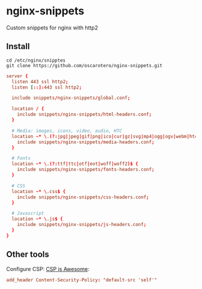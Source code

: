 # nginx-snippets

Custom snippets for nginx with http2

## Install

```
cd /etc/nginx/snipptes
git clone https://github.com/oscarotero/nginx-snippets.git
```

```conf
server {
  listen 443 ssl http2;
  listen [::]:443 ssl http2;

  include snippets/nginx-snippets/global.conf;

  location / {
    include snippets/nginx-snippets/html-headers.conf;
  }

  # Media: images, icons, video, audio, HTC
  location ~* \.(?:jpg|jpeg|gif|png|ico|cur|gz|svg|mp4|ogg|ogv|webm|htc)$ {
    include snippets/nginx-snippets/media-headers.conf;
  }

  # Fonts
  location ~* \.(?:ttf|ttc|otf|eot|woff|woff2)$ {
    include snippets/nginx-snippets/fonts-headers.conf;
  }

  # CSS
  location ~* \.css$ {
    include snippets/nginx-snippets/css-headers.conf;
  }

  # Javascript
  location ~* \.js$ {
    include snippets/nginx-snippets/js-headers.conf;
  }
}
```

## Other tools

Configure CSP: [CSP is Awesome](https://www.cspisawesome.com/):

```conf
add_header Content-Security-Policy: "default-src 'self'"
```
